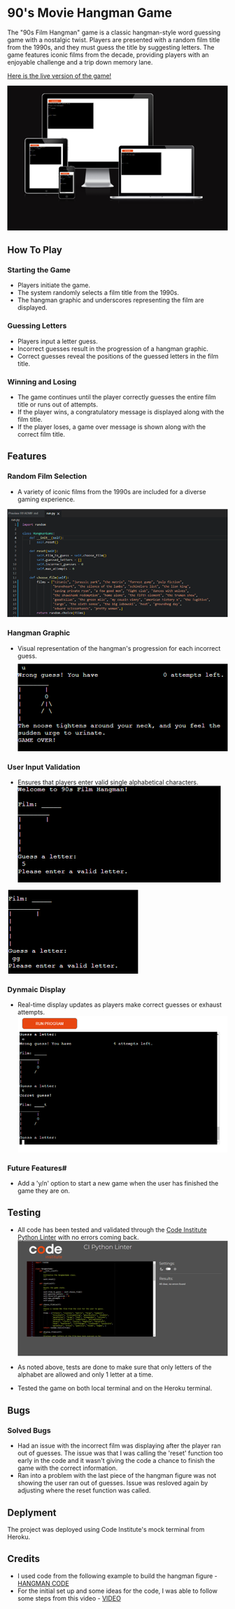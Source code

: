 # 90's Movie Hangman Game

The "90s Film Hangman" game is a classic hangman-style word guessing game with a nostalgic twist. 
Players are presented with a random film title from the 1990s, and they must guess the title by suggesting letters. 
The game features iconic films from the decade, providing players with an enjoyable challenge and a trip down memory lane.


[Here is the live version of the game!](https://akestell-p3hangmangame-0f12c6289c8c.herokuapp.com/)

![Site view across devices](assets/device_view.PNG)

## How To Play
### Starting the Game
- Players initiate the game. 
- The system randomly selects a film title from the 1990s.
- The hangman graphic and underscores representing the film are displayed.

### Guessing Letters
- Players input a letter guess.
- Incorrect guesses result in the progression of a hangman graphic.
- Correct guesses reveal the positions of the guessed letters in the film title.

### Winning and Losing
- The game continues until the player correctly guesses the entire film title or runs out of attempts.
- If the player wins, a congratulatory message is displayed along with the film title.
- If the player loses, a game over message is shown along with the correct film title.

## Features
### Random Film Selection
- A variety of iconic films from the 1990s are included for a diverse gaming experience.

![List of films the game will randomly generate](assets/game_setup.PNG)

### Hangman Graphic
- Visual representation of the hangman's progression for each incorrect guess.
![Hangman figure in the game](assets/hangman.PNG)

### User Input Validation
- Ensures that players enter valid single alphabetical characters.
![Result when player enters number](assets/number.PNG)

![Result when player enters 2 letters](assets/double.PNG)

### Dynmaic Display
- Real-time display updates as players make correct guesses or exhaust attempts.
![View of the game as the player makes guesses](assets/progress.PNG)

### Future Features#
- Add a 'y/n' option to start a new game when the user has finished the game they are on. 

## Testing
- All code has been tested and validated through the [Code Institute Python Linter](https://pep8ci.herokuapp.com/#) with no errors coming back.
![Linter result when code is tested](assets/linter_pass.PNG)

- As noted above, tests are done to make sure that only letters of the alphabet are allowed and only 1 letter at a time. 

- Tested the game on both local terminal and on the Heroku terminal. 

## Bugs
### Solved Bugs
- Had an issue with the incorrect film was displaying after the player ran out of guesses. The issue was that I was calling the 'reset' function too early in the code and it wasn't giving the code a chance to finish the game with the correct information. 
- Ran into a problem with the last piece of the hangman figure was not showing the user ran out of guesses. Issue was resloved again by adjusting where the reset function was called. 


## Deplyment
The project was deployed using Code Institute's mock terminal from Heroku.


## Credits 
- I used code from the following example to build the hangman figure - [HANGMAN CODE](https://gist.github.com/lupinetti/8f89e5f33750aa7c91c3)
- For the initial set up and some ideas for the code, I was able to follow some steps from this video - [VIDEO](https://www.youtube.com/watch?v=m4nEnsavl6w)
